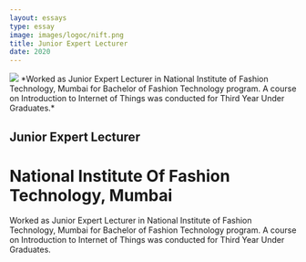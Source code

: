 ```yaml
---
layout: essays  
type: essay
image: images/logoc/nift.png
title: Junior Expert Lecturer 
date: 2020
---
```


<img class="ui image" src="{{ site.baseurl }}/images/logoc/nift.png ">
*Worked as Junior Expert Lecturer in National Institute of Fashion Technology, Mumbai for Bachelor of Fashion Technology program. A course on Introduction to Internet of Things was conducted for Third Year Under Graduates.*

## Junior Expert Lecturer 
# National Institute Of Fashion Technology, Mumbai
Worked as Junior Expert Lecturer in National Institute of Fashion Technology, Mumbai for Bachelor of Fashion Technology program. A course on Introduction to Internet of Things was conducted for Third Year Under Graduates.

